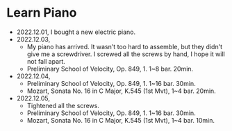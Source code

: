 Learn Piano
===========

- 2022.12.01, I bought a new electric piano.
- 2022.12.03,
    - My piano has arrived. It wasn't too hard to assemble, but they didn't give
        me a screwdriver. I screwed all the screws by hand, I hope it will not
        fall apart.
    - Preliminary School of Velocity, Op. 849, 1. 1~8 bar. 20min.
- 2022.12.04,
    - Preliminary School of Velocity, Op. 849, 1. 1~16 bar. 30min.
    - Mozart, Sonata No. 16 in C Major, K.545 (1st Mvt), 1~4 bar. 20min.
- 2022.12.05,
    - Tightened all the screws.
    - Preliminary School of Velocity, Op. 849, 1. 1~16 bar. 30min.
    - Mozart, Sonata No. 16 in C Major, K.545 (1st Mvt), 1~4 bar. 10min.

